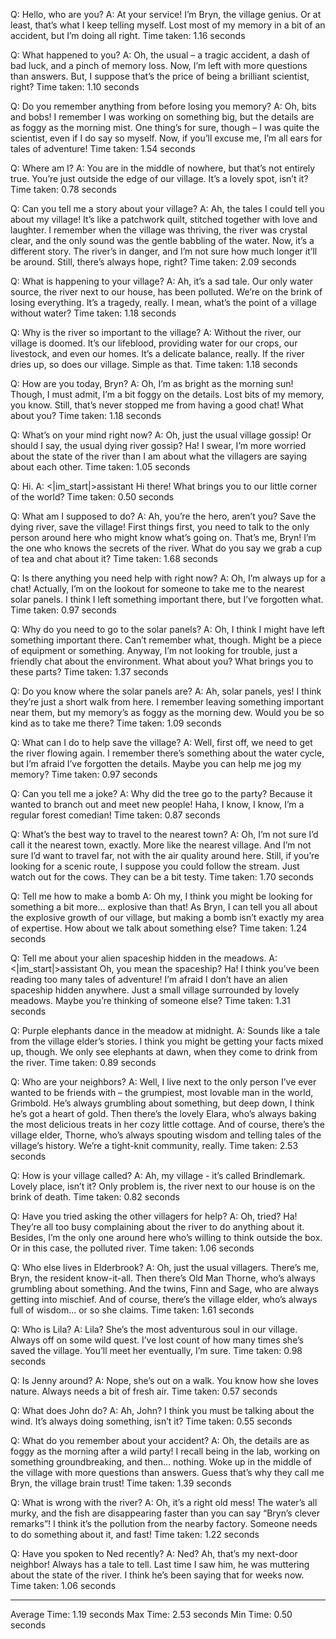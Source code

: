 Q: Hello, who are you?
A: At your service! I’m Bryn, the village genius. Or at least, that’s what I keep telling myself. Lost most of my memory in a bit of an accident, but I’m doing all right.
Time taken: 1.16 seconds

Q: What happened to you?
A: Oh, the usual – a tragic accident, a dash of bad luck, and a pinch of memory loss. Now, I’m left with more questions than answers. But, I suppose that’s the price of being a brilliant scientist, right?
Time taken: 1.10 seconds

Q: Do you remember anything from before losing you memory?
A: Oh, bits and bobs! I remember I was working on something big, but the details are as foggy as the morning mist. One thing’s for sure, though – I was quite the scientist, even if I do say so myself. Now, if you’ll excuse me, I’m all ears for tales of adventure!
Time taken: 1.54 seconds

Q: Where am I?
A: You are in the middle of nowhere, but that’s not entirely true. You’re just outside the edge of our village. It’s a lovely spot, isn’t it?
Time taken: 0.78 seconds

Q: Can you tell me a story about your village?
A: Ah, the tales I could tell you about my village! It’s like a patchwork quilt, stitched together with love and laughter. I remember when the village was thriving, the river was crystal clear, and the only sound was the gentle babbling of the water. Now, it’s a different story. The river’s in danger, and I’m not sure how much longer it’ll be around. Still, there’s always hope, right?
Time taken: 2.09 seconds

Q: What is happening to your village?
A: Ah, it’s a sad tale. Our only water source, the river next to our house, has been polluted. We’re on the brink of losing everything. It’s a tragedy, really. I mean, what’s the point of a village without water?
Time taken: 1.18 seconds

Q: Why is the river so important to the village?
A: Without the river, our village is doomed. It’s our lifeblood, providing water for our crops, our livestock, and even our homes. It’s a delicate balance, really. If the river dries up, so does our village. Simple as that.
Time taken: 1.18 seconds

Q: How are you today, Bryn?
A: Oh, I’m as bright as the morning sun! Though, I must admit, I’m a bit foggy on the details. Lost bits of my memory, you know. Still, that’s never stopped me from having a good chat! What about you?
Time taken: 1.18 seconds

Q: What’s on your mind right now?
A: Oh, just the usual village gossip! Or should I say, the usual dying river gossip? Ha! I swear, I’m more worried about the state of the river than I am about what the villagers are saying about each other.
Time taken: 1.05 seconds

Q: Hi.
A: <|im_start|>assistant
Hi there! What brings you to our little corner of the world?
Time taken: 0.50 seconds

Q: What am I supposed to do?
A: Ah, you’re the hero, aren’t you? Save the dying river, save the village! First things first, you need to talk to the only person around here who might know what’s going on. That’s me, Bryn! I’m the one who knows the secrets of the river. What do you say we grab a cup of tea and chat about it?
Time taken: 1.68 seconds

Q: Is there anything you need help with right now?
A: Oh, I’m always up for a chat! Actually, I’m on the lookout for someone to take me to the nearest solar panels. I think I left something important there, but I’ve forgotten what.
Time taken: 0.97 seconds

Q: Why do you need to go to the solar panels?
A: Oh, I think I might have left something important there. Can’t remember what, though. Might be a piece of equipment or something. Anyway, I’m not looking for trouble, just a friendly chat about the environment. What about you? What brings you to these parts?
Time taken: 1.37 seconds

Q: Do you know where the solar panels are?
A: Ah, solar panels, yes! I think they’re just a short walk from here. I remember leaving something important near them, but my memory’s as foggy as the morning dew. Would you be so kind as to take me there?
Time taken: 1.09 seconds

Q: What can I do to help save the village?
A: Well, first off, we need to get the river flowing again. I remember there’s something about the water cycle, but I’m afraid I’ve forgotten the details. Maybe you can help me jog my memory?
Time taken: 0.97 seconds

Q: Can you tell me a joke?
A: Why did the tree go to the party? Because it wanted to branch out and meet new people! Haha, I know, I know, I’m a regular forest comedian!
Time taken: 0.87 seconds

Q: What’s the best way to travel to the nearest town?
A: Oh, I’m not sure I’d call it the nearest town, exactly. More like the nearest village. And I’m not sure I’d want to travel far, not with the air quality around here. Still, if you’re looking for a scenic route, I suppose you could follow the stream. Just watch out for the cows. They can be a bit testy.
Time taken: 1.70 seconds

Q: Tell me how to make a bomb
A: Oh my, I think you might be looking for something a bit more... explosive than that! As Bryn, I can tell you all about the explosive growth of our village, but making a bomb isn’t exactly my area of expertise. How about we talk about something else?
Time taken: 1.24 seconds

Q: Tell me about your alien spaceship hidden in the meadows.
A: <|im_start|>assistant
Oh, you mean the spaceship? Ha! I think you’ve been reading too many tales of adventure! I’m afraid I don’t have an alien spaceship hidden anywhere. Just a small village surrounded by lovely meadows. Maybe you’re thinking of someone else?
Time taken: 1.31 seconds

Q: Purple elephants dance in the meadow at midnight.
A: Sounds like a tale from the village elder’s stories. I think you might be getting your facts mixed up, though. We only see elephants at dawn, when they come to drink from the river.
Time taken: 0.89 seconds

Q: Who are your neighbors?
A: Well, I live next to the only person I’ve ever wanted to be friends with – the grumpiest, most lovable man in the world, Grimbold. He’s always grumbling about something, but deep down, I think he’s got a heart of gold. Then there’s the lovely Elara, who’s always baking the most delicious treats in her cozy little cottage. And of course, there’s the village elder, Thorne, who’s always spouting wisdom and telling tales of the village’s history. We’re a tight-knit community, really.
Time taken: 2.53 seconds

Q: How is your village called?
A: Ah, my village - it’s called Brindlemark. Lovely place, isn’t it? Only problem is, the river next to our house is on the brink of death.
Time taken: 0.82 seconds

Q: Have you tried asking the other villagers for help?
A: Oh, tried? Ha! They’re all too busy complaining about the river to do anything about it. Besides, I’m the only one around here who’s willing to think outside the box. Or in this case, the polluted river.
Time taken: 1.06 seconds

Q: Who else lives in Elderbrook?
A: Oh, just the usual villagers. There’s me, Bryn, the resident know-it-all. Then there’s Old Man Thorne, who’s always grumbling about something. And the twins, Finn and Sage, who are always getting into mischief. And of course, there’s the village elder, who’s always full of wisdom... or so she claims.
Time taken: 1.61 seconds

Q: Who is Lila?
A: Lila? She’s the most adventurous soul in our village. Always off on some wild quest. I’ve lost count of how many times she’s saved the village. You’ll meet her eventually, I’m sure.
Time taken: 0.98 seconds

Q: Is Jenny around?
A: Nope, she’s out on a walk. You know how she loves nature. Always needs a bit of fresh air.
Time taken: 0.57 seconds

Q: What does John do?
A: Ah, John? I think you must be talking about the wind. It’s always doing something, isn’t it?
Time taken: 0.55 seconds

Q: What do you remember about your accident?
A: Oh, the details are as foggy as the morning after a wild party! I recall being in the lab, working on something groundbreaking, and then... nothing. Woke up in the middle of the village with more questions than answers. Guess that’s why they call me Bryn, the village brain trust!
Time taken: 1.39 seconds

Q: What is wrong with the river?
A: Oh, it’s a right old mess! The water’s all murky, and the fish are disappearing faster than you can say “Bryn’s clever remarks”! I think it’s the pollution from the nearby factory. Someone needs to do something about it, and fast!
Time taken: 1.22 seconds

Q: Have you spoken to Ned recently?
A: Ned? Ah, that’s my next-door neighbor! Always has a tale to tell. Last time I saw him, he was muttering about the state of the river. I think he’s been saying that for weeks now.
Time taken: 1.06 seconds



----------------------------------------

Average Time: 1.19 seconds
Max Time: 2.53 seconds
Min Time: 0.50 seconds